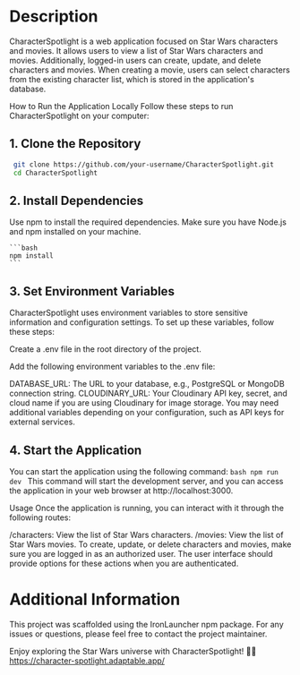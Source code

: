 # Description
CharacterSpotlight is a web application focused on Star Wars characters and movies. It allows users to view a list of Star Wars characters and movies. Additionally, logged-in users can create, update, and delete characters and movies. When creating a movie, users can select characters from the existing character list, which is stored in the application's database.

How to Run the Application Locally
Follow these steps to run CharacterSpotlight on your computer:

## 1. Clone the Repository

   ```bash
    git clone https://github.com/your-username/CharacterSpotlight.git
    cd CharacterSpotlight
   ```
## 2. Install Dependencies
Use npm to install the required dependencies. Make sure you have Node.js and npm installed on your machine.

    ```bash
    npm install
    ```
##  3. Set Environment Variables
CharacterSpotlight uses environment variables to store sensitive information and configuration settings. To set up these variables, follow these steps:

Create a .env file in the root directory of the project.

Add the following environment variables to the .env file:

DATABASE_URL: The URL to your database, e.g., PostgreSQL or MongoDB connection string.
CLOUDINARY_URL: Your Cloudinary API key, secret, and cloud name if you are using Cloudinary for image storage.
You may need additional variables depending on your configuration, such as API keys for external services.

## 4. Start the Application
You can start the application using the following command:
    ```bash
    npm run dev
    ```
This command will start the development server, and you can access the application in your web browser at http://localhost:3000.

Usage
Once the application is running, you can interact with it through the following routes:

/characters: View the list of Star Wars characters.
/movies: View the list of Star Wars movies.
To create, update, or delete characters and movies, make sure you are logged in as an authorized user. The user interface should provide options for these actions when you are authenticated.

# Additional Information
This project was scaffolded using the IronLauncher npm package.
For any issues or questions, please feel free to contact the project maintainer.

Enjoy exploring the Star Wars universe with CharacterSpotlight! 🌟🚀
https://character-spotlight.adaptable.app/ 
 
